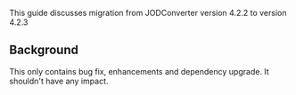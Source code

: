 This guide discusses migration from JODConverter version 4.2.2 to version 4.2.3

## Background

This only contains bug fix, enhancements and dependency upgrade. It shouldn't have any impact.